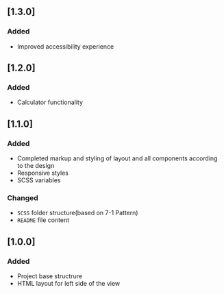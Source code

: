 ## [1.3.0]

### Added

- Improved accessibility experience

## [1.2.0]

### Added

- Calculator functionality

## [1.1.0]

### Added

- Completed markup and styling of layout and all components according to the design
- Responsive styles
- SCSS variables

### Changed

- `SCSS` folder structure(based on 7-1 Pattern)
- `README` file content

## [1.0.0]

### Added

- Project base structrure
- HTML layout for left side of the view
